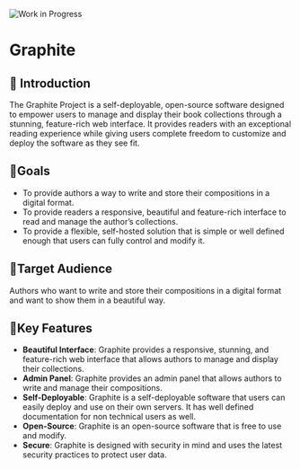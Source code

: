 ![Work in Progress](https://img.shields.io/badge/Status-Work%20in%20Progress-yellow)

# Graphite

## 🔰 Introduction

The Graphite Project is a self-deployable, open-source software designed to empower users to manage and display their book collections through a stunning, feature-rich web interface. It provides readers with an exceptional reading experience while giving users complete freedom to customize and deploy the software as they see fit.

## 🎯Goals

- To provide authors a way to write and store their compositions in a digital format.
- To provide readers a responsive, beautiful and feature-rich interface to read and manage the author’s collections.
- To provide a flexible, self-hosted solution that is simple or well defined enough that users can fully control and modify it.

## ‍💼️Target Audience

Authors who want to write and store their compositions in a digital format and want to show them in a beautiful way.

## 🔑Key Features

- **Beautiful Interface**: Graphite provides a responsive, stunning, and feature-rich web interface that allows authors to manage and display their collections.
- **Admin Panel**: Graphite provides an admin panel that allows authors to write and manage their compositions.
- **Self-Deployable**: Graphite is a self-deployable software that users can easily deploy and use on their own servers. It has well defined documentation for non technical users as well.
- **Open-Source**: Graphite is an open-source software that is free to use and modify.
- **Secure**: Graphite is designed with security in mind and uses the latest security practices to protect user data.
